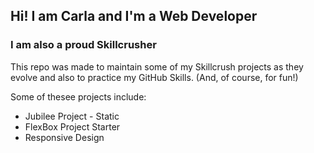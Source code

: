 ## Hi! I am Carla and I'm a Web Developer
### I am also a proud Skillcrusher

This repo was made to maintain some of my Skillcrush projects as they evolve and also to practice my GitHub Skills.
(And, of course, for fun!)

Some of thesee projects include:
- Jubilee Project - Static
- FlexBox Project Starter
- Responsive Design